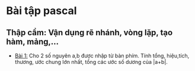 # Bài tập pascal

## Thập cẩm: Vận dụng rẽ nhánh, vòng lặp, tạo hàm, mảng,...

- [Bài 1:](https://github.com/yeuxacucodon/bai-tap-pascal/blob/main/Th%E1%BA%ADp%20c%E1%BA%A9m/1.pas) Cho 2 số nguyên a,b được nhập từ bàn phím. Tính tổng, hiệu,tích, thương, ước chung lớn nhất, tổng các ước số dương của |a+b|.
